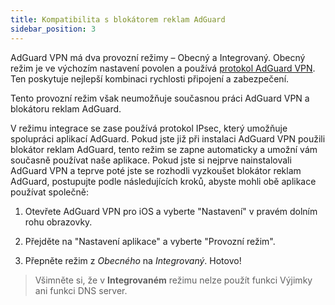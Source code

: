 ```yaml
---
title: Kompatibilita s blokátorem reklam AdGuard
sidebar_position: 3
---
```


AdGuard VPN má dva provozní režimy – Obecný a Integrovaný. Obecný režim je ve výchozím nastavení povolen a používá [protokol AdGuard VPN](/general/adguard-vpn-protocol.mdx). Ten poskytuje nejlepší kombinaci rychlosti připojení a zabezpečení.

Tento provozní režim však neumožňuje současnou práci AdGuard VPN a blokátoru reklam AdGuard.

V režimu integrace se zase používá protokol IPsec, který umožňuje spolupráci aplikací AdGuard. Pokud jste již při instalaci AdGuard VPN použili blokátor reklam AdGuard, tento režim se zapne automaticky a umožní vám současně používat naše aplikace. Pokud jste si nejprve nainstalovali AdGuard VPN a teprve poté jste se rozhodli vyzkoušet blokátor reklam AdGuard, postupujte podle následujících kroků, abyste mohli obě aplikace používat společně:

1. Otevřete AdGuard VPN pro iOS a vyberte "Nastavení" v pravém dolním rohu obrazovky.

2. Přejděte na "Nastavení aplikace" a vyberte "Provozní režim".

3. Přepněte režim z *Obecného* na *Integrovaný*. Hotovo!

> Všimněte si, že v **Integrovaném** režimu nelze použít funkci Výjimky ani funkci DNS server.
